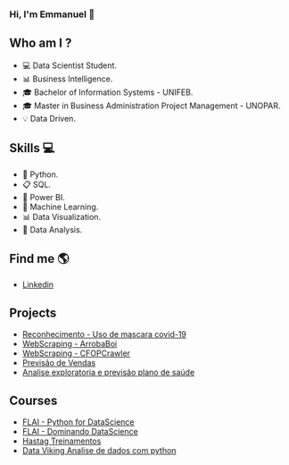 ### Hi, I'm Emmanuel 👋


## Who am I ?
- 💻 Data Scientist Student.
- 📊 Business Intelligence.
- 🎓 Bachelor of Information Systems - UNIFEB.
- 🎓 Master in Business Administration Project Management - UNOPAR.
- 💡 Data Driven.


## Skills 💻
- 🐍 Python.
- 📋 SQL.
- 🧮 Power BI.
- 🔮 Machine Learning.
- 📊 Data Visualization.
- 🎲 Data Analysis.


## Find me  🌎
- [Linkedin](https://www.linkedin.com/in/emmanuel-orestes-torres-038a5869/)


## Projects 

- [Reconhecimento - Uso de mascara covid-19](https://github.com/eotorres/Covid19---Reconhecimento-)
- [WebScraping - ArrobaBoi](https://github.com/eotorres/Agro_arrobaboi)
- [WebScraping - CFOPCrawler](https://github.com/eotorres/CFOPCrawler) 
- [Previsão de Vendas](https://github.com/eotorres/Previsao_vendas_sklearn/tree/main)
- [Analise exploratoria e previsão plano de saúde](https://github.com/eotorres/Medical)


## Courses
- [FLAI - Python for DataScience](https://github.com/eotorres/Python_DataScience)
- [FLAI - Dominando DataScience](https://github.com/eotorres/Dominando_datascience)
- [Hastag Treinamentos](https://github.com/eotorres/Intensivo_python_hastagtreinamentos)
- [Data Viking Analise de dados com python](https://github.com/eotorres/Analise_de_dados_python)



